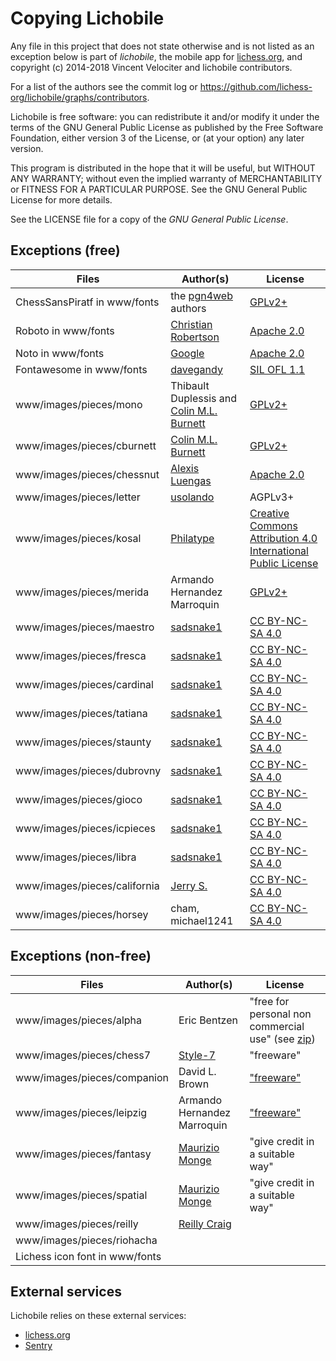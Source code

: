 Copying Lichobile
=================

Any file in this project that does not state otherwise and is not listed as an
exception below is part of *lichobile*, the mobile app for
[lichess.org](lichess.org/mobile), and copyright (c) 2014-2018 Vincent Velociter
and lichobile contributors.

For a list of the authors see the commit log or
https://github.com/lichess-org/lichobile/graphs/contributors.

Lichobile is free software: you can redistribute it and/or modify
it under the terms of the GNU General Public License as published by
the Free Software Foundation, either version 3 of the License, or
(at your option) any later version.

This program is distributed in the hope that it will be useful,
but WITHOUT ANY WARRANTY; without even the implied warranty of
MERCHANTABILITY or FITNESS FOR A PARTICULAR PURPOSE. See the
GNU General Public License for more details.

See the LICENSE file for a copy of the *GNU General Public License*.

Exceptions (free)
-----------------

Files | Author(s) | License
--- | --- | ---
ChessSansPiratf in www/fonts | the [pgn4web](http://pgn4web.casaschi.net/home.html) authors | [GPLv2+](https://www.gnu.org/licenses/gpl-2.0.txt)
Roboto in www/fonts | [Christian Robertson](http://christianrobertson.com/) | [Apache 2.0](http://www.apache.org/licenses/LICENSE-2.0)
Noto in www/fonts | [Google](https://fonts.google.com/specimen/Noto+Sans) | [Apache 2.0](http://www.apache.org/licenses/LICENSE-2.0)
Fontawesome in www/fonts | [davegandy](https://fontawesome.com) | [SIL OFL 1.1](https://opensource.org/licenses/OFL-1.1)
www/images/pieces/mono | Thibault Duplessis and [Colin M.L. Burnett](https://en.wikipedia.org/wiki/User:Cburnett) | [GPLv2+](https://www.gnu.org/licenses/gpl-2.0.txt)
www/images/pieces/cburnett | [Colin M.L. Burnett](https://en.wikipedia.org/wiki/User:Cburnett) | [GPLv2+](https://www.gnu.org/licenses/gpl-2.0.txt)
www/images/pieces/chessnut | [Alexis Luengas](https://github.com/LexLuengas) | [Apache 2.0](https://github.com/LexLuengas/chessnut-pieces/blob/master/LICENSE.txt)
www/images/pieces/letter | [usolando](https://lichess.org/@/usolando) | AGPLv3+
www/images/pieces/kosal | [Philatype](https://www.philatype.com/) | [Creative Commons Attribution 4.0 International Public License](https://creativecommons.org/licenses/by/4.0/legalcode)
www/images/pieces/merida | Armando Hernandez Marroquin | [GPLv2+](https://www.gnu.org/licenses/gpl-2.0.txt)
www/images/pieces/maestro | [sadsnake1](https://github.com/sadsnake1) | [CC BY-NC-SA 4.0](https://creativecommons.org/licenses/by-nc-sa/4.0/)
www/images/pieces/fresca | [sadsnake1](https://github.com/sadsnake1) | [CC BY-NC-SA 4.0](https://creativecommons.org/licenses/by-nc-sa/4.0/)
www/images/pieces/cardinal | [sadsnake1](https://github.com/sadsnake1) | [CC BY-NC-SA 4.0](https://creativecommons.org/licenses/by-nc-sa/4.0/)
www/images/pieces/tatiana | [sadsnake1](https://github.com/sadsnake1) | [CC BY-NC-SA 4.0](https://creativecommons.org/licenses/by-nc-sa/4.0/)
www/images/pieces/staunty | [sadsnake1](https://github.com/sadsnake1) | [CC BY-NC-SA 4.0](https://creativecommons.org/licenses/by-nc-sa/4.0/)
www/images/pieces/dubrovny | [sadsnake1](https://github.com/sadsnake1) | [CC BY-NC-SA 4.0](https://creativecommons.org/licenses/by-nc-sa/4.0/)
www/images/pieces/gioco | [sadsnake1](https://github.com/sadsnake1) | [CC BY-NC-SA 4.0](https://creativecommons.org/licenses/by-nc-sa/4.0/)
www/images/pieces/icpieces | [sadsnake1](https://github.com/sadsnake1) | [CC BY-NC-SA 4.0](https://creativecommons.org/licenses/by-nc-sa/4.0/)
www/images/pieces/libra | [sadsnake1](https://github.com/sadsnake1) | [CC BY-NC-SA 4.0](https://creativecommons.org/licenses/by-nc-sa/4.0/)
www/images/pieces/california | [Jerry S.](https://sites.google.com/view/jerrychess/home) | [CC BY-NC-SA 4.0](https://creativecommons.org/licenses/by-nc-sa/4.0/)
www/images/pieces/horsey | cham, michael1241 | [CC BY-NC-SA 4.0](https://creativecommons.org/licenses/by-nc-sa/4.0/)

Exceptions (non-free)
---------------------

Files | Author(s) | License
--- | --- | ---
www/images/pieces/alpha | Eric Bentzen | "free for personal non commercial use" (see [zip](http://www.enpassant.dk/chess/downl/alpha.zip))
www/images/pieces/chess7 | [Style-7](http://www.styleseven.com/) | "freeware"
www/images/pieces/companion | David L. Brown | ["freeware"](http://www.enpassant.dk/chess/fonteng.htm#GC)
www/images/pieces/leipzig | Armando Hernandez Marroquin | ["freeware"](http://www.enpassant.dk/chess/fonteng.htm#LEIPZIG)
www/images/pieces/fantasy | [Maurizio Monge](http://poisson.phc.unipi.it/~monge/chess_art.php) | "give credit in a suitable way"
www/images/pieces/spatial | [Maurizio Monge](http://poisson.phc.unipi.it/~monge/chess_art.php) | "give credit in a suitable way"
www/images/pieces/reilly | [Reilly Craig](https://instagram.com/fader_) |
www/images/pieces/riohacha |
Lichess icon font in www/fonts |

External services
-----------------

Lichobile relies on these external services:

* [lichess.org](https://lichess.org)
* [Sentry](https://sentry.io)
